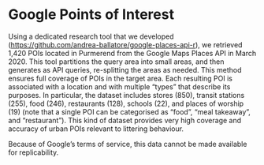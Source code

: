 # Google Points of Interest 

Using a dedicated research tool that we developed (https://github.com/andrea-ballatore/google-places-api-r), we retrieved 1,420 POIs located in Purmerend from the Google Maps Places API in March 2020. This tool partitions the query area into small areas, and then generates as API queries, re-splitting the areas as needed. 
This method ensures full coverage of POIs in the target area. 
Each resulting POI is associated with a location and with multiple “types” that describe its purposes. 
In particular, the dataset includes stores (850), transit stations (255), food (246), restaurants (128), schools (22), and places of worship (19) (note that a single POI can be categorised as “food”, “meal takeaway”, and “restaurant”). 
This kind of dataset provides very high coverage and accuracy of urban POIs relevant to littering behaviour. 

Because of Google’s terms of service, this data cannot be made available for replicability. 
